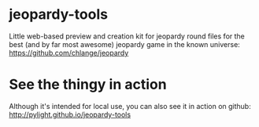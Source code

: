 jeopardy-tools
=================

Little web-based preview and creation kit for jeopardy round files for the best (and by far most awesome) jeopardy game in the known universe:
https://github.com/chlange/jeopardy

See the thingy in action
=========================
Although it's intended for local use, you can also see it in action on github: http://pylight.github.io/jeopardy-tools

